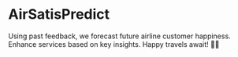 # AirSatisPredict
Using past feedback, we forecast future airline customer happiness. Enhance services based on key insights. Happy travels await! 🛫😊
